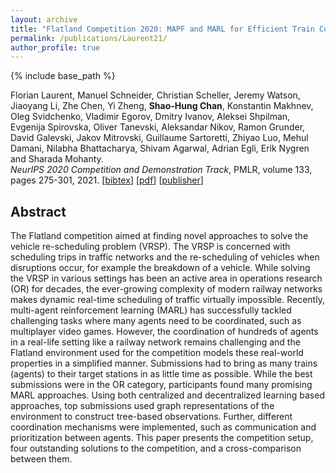 ```yaml
---
layout: archive
title: "Flatland Competition 2020: MAPF and MARL for Efficient Train Coordination on a Grid World"
permalink: /publications/Laurent21/
author_profile: true
---
```


{% include base_path %}

Florian Laurent, Manuel Schneider, Christian Scheller, Jeremy Watson, Jiaoyang Li, Zhe Chen, Yi Zheng, **Shao-Hung Chan**, Konstantin Makhnev, Oleg Svidchenko, Vladimir Egorov, Dmitry Ivanov, Aleksei Shpilman, Evgenija Spirovska, Oliver Tanevski, Aleksandar Nikov, Ramon Grunder, David Galevski, Jakov Mitrovski, Guillaume Sartoretti, Zhiyao Luo, Mehul Damani, Nilabha Bhattacharya, Shivam Agarwal, Adrian Egli, Erik Nygren and Sharada Mohanty.          
<i>NeurIPS 2020 Competition and Demonstration Track</i>, PMLR, volume 133, pages 275-301, 2021.
[<a href="javascript:void(0)" onclick="(function(target, id) { if ($('#' + id).css('display') == 'block') { $('#' + id).hide('fast'); $(target).text('bibtex') } else { $('#' + id).show('fast'); $(target).text('bibtex▲') } })(this, 'bibtex-Laurent21');">bibtex</a>]
[[pdf](https://shchan13.github.io/files/Laurent21.pdf)]
[[publisher](http://proceedings.mlr.press/v133/laurent21a.html)]
<div id="bibtex-Laurent21" style="display:none">
<pre>@inproceedings{Laurent21,
  title     = {Flatland Competition 2020: MAPF and MARL for Efficient Train Coordination on a Grid World},
  author    = {Laurent, Florian and Schneider, Manuel and Scheller, Christian and Watson, Jeremy and Li, Jiaoyang and Chen, Zhe and Zheng, Yi and Chan, Shao-Hung and Makhnev, Konstantin and Svidchenko, Oleg and Egorov, Vladimir and Ivanov, Dmitry and Shpilman, Aleksei and Spirovska, Evgenija and Tanevski, Oliver and Nikov, Aleksandar and Grunder, Ramon and Galevski, David and Mitrovski, Jakov and Sartoretti, Guillaume and Luo, Zhiyao and Damani, Mehul and Bhattacharya, Nilabha and Agarwal, Shivam and Egli, Adrian and Nygren, Erik and Mohanty, Sharada},
  booktitle = {Proceedings of the NeurIPS 2020 Competition and Demonstration Track},
  pages     = 	 {275--301},
  year      = 	 {2021},
  volume    = 	 {133},
  series    = 	 {Proceedings of Machine Learning Research},
}
</pre></div> 

## Abstract
The Flatland competition aimed at finding novel approaches to solve the vehicle re-scheduling problem (VRSP). The VRSP is concerned with scheduling trips in traffic networks and the re-scheduling of vehicles when disruptions occur, for example the breakdown of a vehicle. While solving the VRSP in various settings has been an active area in operations research (OR) for decades, the ever-growing complexity of modern railway networks makes dynamic real-time scheduling of traffic virtually impossible. Recently, multi-agent reinforcement learning (MARL) has successfully tackled challenging tasks where many agents need to be coordinated, such as multiplayer video games. However, the coordination of hundreds of agents in a real-life setting like a railway network remains challenging and the Flatland environment used for the competition models these real-world properties in a simplified manner. Submissions had to bring as many trains (agents) to their target stations in as little time as possible. While the best submissions were in the OR category, participants found many promising MARL approaches. Using both centralized and decentralized learning based approaches, top submissions used graph representations of the environment to construct tree-based observations. Further, different coordination mechanisms were implemented, such as communication and prioritization between agents. This paper presents the competition setup, four outstanding solutions to the competition, and a cross-comparison between them.          
